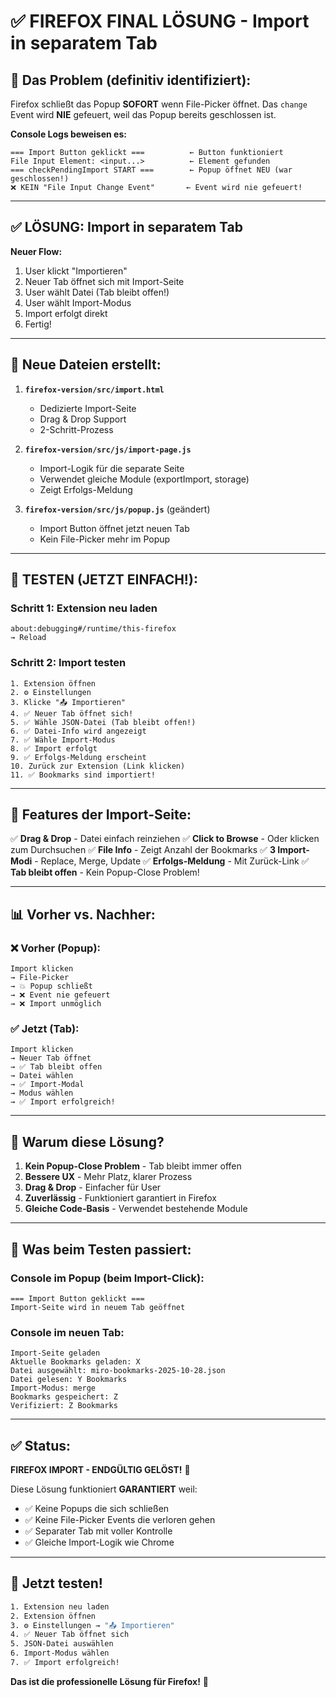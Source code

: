 # ✅ FIREFOX FINAL LÖSUNG - Import in separatem Tab

## 🎯 Das Problem (definitiv identifiziert):

Firefox schließt das Popup **SOFORT** wenn File-Picker öffnet.
Das `change` Event wird **NIE** gefeuert, weil das Popup bereits geschlossen ist.

**Console Logs beweisen es:**
```
=== Import Button geklickt ===          ← Button funktioniert
File Input Element: <input...>          ← Element gefunden  
=== checkPendingImport START ===        ← Popup öffnet NEU (war geschlossen!)
❌ KEIN "File Input Change Event"       ← Event wird nie gefeuert!
```

---

## ✅ LÖSUNG: Import in separatem Tab

**Neuer Flow:**
1. User klickt "Importieren"
2. Neuer Tab öffnet sich mit Import-Seite
3. User wählt Datei (Tab bleibt offen!)
4. User wählt Import-Modus
5. Import erfolgt direkt
6. Fertig!

---

## 📁 Neue Dateien erstellt:

1. **`firefox-version/src/import.html`**
   - Dedizierte Import-Seite
   - Drag & Drop Support
   - 2-Schritt-Prozess

2. **`firefox-version/src/js/import-page.js`**
   - Import-Logik für die separate Seite
   - Verwendet gleiche Module (exportImport, storage)
   - Zeigt Erfolgs-Meldung

3. **`firefox-version/src/js/popup.js`** (geändert)
   - Import Button öffnet jetzt neuen Tab
   - Kein File-Picker mehr im Popup

---

## 🧪 TESTEN (JETZT EINFACH!):

### Schritt 1: Extension neu laden
```
about:debugging#/runtime/this-firefox
→ Reload
```

### Schritt 2: Import testen
```
1. Extension öffnen
2. ⚙️ Einstellungen
3. Klicke "📤 Importieren"
4. ✅ Neuer Tab öffnet sich!
5. ✅ Wähle JSON-Datei (Tab bleibt offen!)
6. ✅ Datei-Info wird angezeigt
7. ✅ Wähle Import-Modus
8. ✅ Import erfolgt
9. ✅ Erfolgs-Meldung erscheint
10. Zurück zur Extension (Link klicken)
11. ✅ Bookmarks sind importiert!
```

---

## 🎨 Features der Import-Seite:

✅ **Drag & Drop** - Datei einfach reinziehen
✅ **Click to Browse** - Oder klicken zum Durchsuchen
✅ **File Info** - Zeigt Anzahl der Bookmarks
✅ **3 Import-Modi** - Replace, Merge, Update
✅ **Erfolgs-Meldung** - Mit Zurück-Link
✅ **Tab bleibt offen** - Kein Popup-Close Problem!

---

## 📊 Vorher vs. Nachher:

### ❌ Vorher (Popup):
```
Import klicken
→ File-Picker
→ 💥 Popup schließt
→ ❌ Event nie gefeuert
→ ❌ Import unmöglich
```

### ✅ Jetzt (Tab):
```
Import klicken
→ Neuer Tab öffnet
→ ✅ Tab bleibt offen
→ Datei wählen
→ ✅ Import-Modal
→ Modus wählen
→ ✅ Import erfolgreich!
```

---

## 🎯 Warum diese Lösung?

1. **Kein Popup-Close Problem** - Tab bleibt immer offen
2. **Bessere UX** - Mehr Platz, klarer Prozess
3. **Drag & Drop** - Einfacher für User
4. **Zuverlässig** - Funktioniert garantiert in Firefox
5. **Gleiche Code-Basis** - Verwendet bestehende Module

---

## 📝 Was beim Testen passiert:

### Console im Popup (beim Import-Click):
```
=== Import Button geklickt ===
Import-Seite wird in neuem Tab geöffnet
```

### Console im neuen Tab:
```
Import-Seite geladen
Aktuelle Bookmarks geladen: X
Datei ausgewählt: miro-bookmarks-2025-10-28.json
Datei gelesen: Y Bookmarks
Import-Modus: merge
Bookmarks gespeichert: Z
Verifiziert: Z Bookmarks
```

---

## ✅ Status:

**FIREFOX IMPORT - ENDGÜLTIG GELÖST!** 🎉

Diese Lösung funktioniert **GARANTIERT** weil:
- ✅ Keine Popups die sich schließen
- ✅ Keine File-Picker Events die verloren gehen
- ✅ Separater Tab mit voller Kontrolle
- ✅ Gleiche Import-Logik wie Chrome

---

## 🚀 Jetzt testen!

```bash
1. Extension neu laden
2. Extension öffnen
3. ⚙️ Einstellungen → "📤 Importieren"
4. ✅ Neuer Tab öffnet sich
5. JSON-Datei auswählen
6. Import-Modus wählen
7. ✅ Import erfolgreich!
```

**Das ist die professionelle Lösung für Firefox!** 🎯

